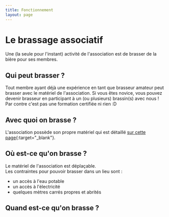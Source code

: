 ```yaml
---
title: Fonctionnement
layout: page
---
```


# Le brassage associatif

Une (la seule pour l'instant) activité de l'association est de brasser de la bière pour ses membres.

## Qui peut brasser ?

Tout membre ayant déjà une expérience en tant que brasseur amateur peut brasser avec le matériel de l'association. 
Si vous êtes novice, vous pouvez devenir brasseur en participant à un (ou plusieurs) brassin(s) avec nous !
Par contre c'est pas une formation certifiée ni rien :D

## Avec quoi on brasse ?

L'association possède son propre matériel qui est détaillé [sur cette page](./materiel.md){:target="_blank"}.

## Où est-ce qu'on brasse ?

Le matériel de l'association est déplaçable.  
Les contraintes pour pouvoir brasser dans un lieu sont :
- un accès à l'eau potable
- un accès à l'électricité
- quelques mètres carrés propres et abrités

## Quand est-ce qu'on brasse ?


